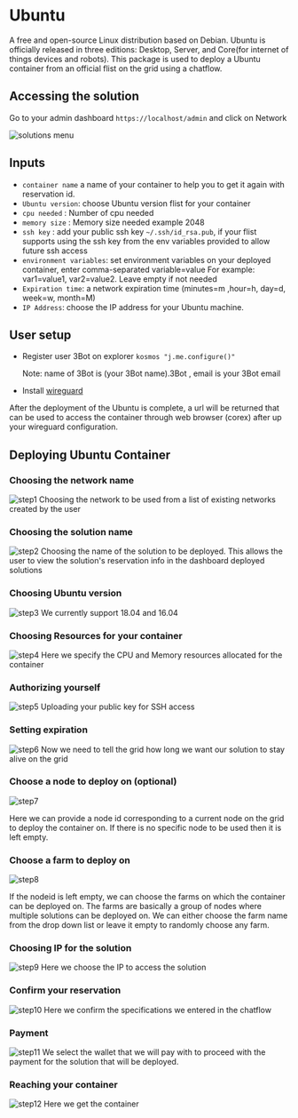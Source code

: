 # Ubuntu
A free and open-source Linux distribution based on Debian.
Ubuntu is officially released in three editions: Desktop, Server, and Core(for internet of things devices and robots). This package is used to deploy a Ubuntu container from an official flist on the grid using a chatflow.

## Accessing the solution

Go to your admin dashboard `https://localhost/admin` and click on Network

![solutions menu](adminmenu.png)


## Inputs

- `container name` a name of your container to help you to get it again with reservation id.
- `Ubuntu version`: choose Ubuntu version flist for your container
- `cpu needed` : Number of cpu needed
- `memory size` : Memory size needed example 2048
- `ssh key` : add your public ssh key `~/.ssh/id_rsa.pub`, if your flist supports using the ssh key from the env variables provided to allow future ssh access
- `environment variables`: set environment variables on your deployed container, enter comma-separated variable=value For example: var1=value1, var2=value2. Leave empty if not needed
- `Expiration time`: a network expiration time (minutes=m ,hour=h, day=d, week=w, month=M)
- `IP Address`: choose the IP address for your Ubuntu machine.

## User setup

- Register user 3Bot on explorer ```kosmos "j.me.configure()"```

    Note: name of 3Bot is (your 3Bot name).3Bot , email is your 3Bot email
- Install [wireguard](https://www.wireguard.com/install/)

After the deployment of the Ubuntu is complete, a url will be returned that can be used to access the container through web browser (corex) after up your wireguard configuration.

## Deploying Ubuntu Container

### Choosing the network name

![step1](./img/ubuntu1.png)
Choosing the network to be used from a list of existing networks created by the user

### Choosing the solution name

![step2](./img/ubuntu2.png)
Choosing the name of the solution to be deployed. This allows the user to view the solution's reservation info in the dashboard deployed solutions

### Choosing Ubuntu version

![step3](./img/ubuntu3.png)
We currently support 18.04 and 16.04


### Choosing Resources for your container

![step4](./img/ubuntu4.png)
Here we specify the CPU and Memory resources allocated for the container

### Authorizing yourself

![step5](./img/ubuntu5.png)
Uploading your public key for SSH access

### Setting expiration

![step6](./img/ubuntu6.png)
Now we need to tell the grid how long we want our solution to stay alive on the grid

### Choose a node to deploy on (optional)

![step7](./img/ubuntu7.png)

Here we can provide a node id corresponding to a current node on the grid to deploy the container on. If there is no specific node to be used then it is left empty.

### Choose a farm to deploy on

![step8](./img/ubuntu8.png)

If the nodeid is left empty, we can choose the farms on which the container can be deployed on. The farms are basically a group of nodes where multiple solutions can be deployed on. We can either choose the farm name from the drop down list or leave it empty to randomly choose any farm.

### Choosing IP for the solution

![step9](./img/ubuntu9.png)
Here we choose the IP to access the solution

### Confirm your reservation

![step10](./img/ubuntu10.png)
Here we confirm the specifications we entered in the chatflow

### Payment

![step11](./img/ubuntu11.png)
We select the wallet that we will pay with to proceed with the payment for the solution that will be deployed.

### Reaching your container

![step12](./img/ubuntu12.png)
Here we get the container
